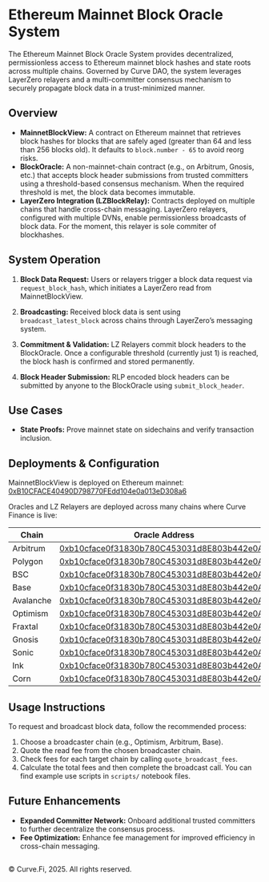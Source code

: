 # Ethereum Mainnet Block Oracle System

The Ethereum Mainnet Block Oracle System provides decentralized, permissionless access to Ethereum mainnet block hashes and state roots across multiple chains. Governed by Curve DAO, the system leverages LayerZero relayers and a multi-committer consensus mechanism to securely propagate block data in a trust-minimized manner.

## Overview

- **MainnetBlockView:** A contract on Ethereum mainnet that retrieves block hashes for blocks that are safely aged (greater than 64 and less than 256 blocks old). It defaults to `block.number - 65` to avoid reorg risks.
- **BlockOracle:** A non-mainnet-chain contract (e.g., on Arbitrum, Gnosis, etc.) that accepts block header submissions from trusted committers using a threshold-based consensus mechanism. When the required threshold is met, the block data becomes immutable.
- **LayerZero Integration (LZBlockRelay):** Contracts deployed on multiple chains that handle cross-chain messaging. LayerZero relayers, configured with multiple DVNs, enable permissionless broadcasts of block data. For the moment, this relayer is sole commiter of blockhashes.

## System Operation

1. **Block Data Request:**
   Users or relayers trigger a block data request via `request_block_hash`, which initiates a LayerZero read from MainnetBlockView.

2. **Broadcasting:**
   Received block data is sent using `broadcast_latest_block` across chains through LayerZero’s messaging system.

3. **Commitment & Validation:**
   LZ Relayers commit block headers to the BlockOracle. Once a configurable threshold (currently just 1) is reached, the block hash is confirmed and stored permanently.

4. **Block Header Submission:**
   RLP encoded block headers can be submitted by anyone to the BlockOracle using `submit_block_header`.

## Use Cases

- **State Proofs:**
  Prove mainnet state on sidechains and verify transaction inclusion.


## Deployments & Configuration

MainnetBlockView is deployed on Ethereum mainnet: [0xB10CFACE40490D798770FEdd104e0a013eD308a6](https://etherscan.io/address/0xB10CFACE40490D798770FEdd104e0a013eD308a6)

Oracles and LZ Relayers are deployed across many chains where Curve Finance is live:

| Chain     | Oracle Address | Block Relay Address |
|-----------|----------------|---------------------|
| Arbitrum  | [0xb10cface0f31830b780C453031d8E803b442e0A4](https://arbiscan.io/address/0xb10cface0f31830b780C453031d8E803b442e0A4) | [0xfacefeedcc1a5FDdCa97a20511e6641a5c44370F](https://arbiscan.io/address/0xfacefeedcc1a5FDdCa97a20511e6641a5c44370F) |
| Polygon   | [0xb10cface0f31830b780C453031d8E803b442e0A4](https://polygonscan.com/address/0xb10cface0f31830b780C453031d8E803b442e0A4) | [0xfacefeedcc1a5FDdCa97a20511e6641a5c44370F](https://polygonscan.com/address/0xfacefeedcc1a5FDdCa97a20511e6641a5c44370F) |
| BSC       | [0xb10cface0f31830b780C453031d8E803b442e0A4](https://bscscan.com/address/0xb10cface0f31830b780C453031d8E803b442e0A4) | [0xfacefeedcc1a5FDdCa97a20511e6641a5c44370F](https://bscscan.com/address/0xfacefeedcc1a5FDdCa97a20511e6641a5c44370F) |
| Base      | [0xb10cface0f31830b780C453031d8E803b442e0A4](https://basescan.org/address/0xb10cface0f31830b780C453031d8E803b442e0A4) | [0xfacefeedcc1a5FDdCa97a20511e6641a5c44370F](https://basescan.org/address/0xfacefeedcc1a5FDdCa97a20511e6641a5c44370F) |
| Avalanche | [0xb10cface0f31830b780C453031d8E803b442e0A4](https://snowtrace.io/address/0xb10cface0f31830b780C453031d8E803b442e0A4) | [0xfacefeedcc1a5FDdCa97a20511e6641a5c44370F](https://snowtrace.io/address/0xfacefeedcc1a5FDdCa97a20511e6641a5c44370F) |
| Optimism  | [0xb10cface0f31830b780C453031d8E803b442e0A4](https://optimistic.etherscan.io/address/0xb10cface0f31830b780C453031d8E803b442e0A4) | [0xfacefeedcc1a5FDdCa97a20511e6641a5c44370F](https://optimistic.etherscan.io/address/0xfacefeedcc1a5FDdCa97a20511e6641a5c44370F) |
| Fraxtal   | [0xb10cface0f31830b780C453031d8E803b442e0A4](https://fraxscan.com/address/0xb10cface0f31830b780C453031d8E803b442e0A4) | [0xfacefeedcc1a5FDdCa97a20511e6641a5c44370F](https://fraxscan.com/address/0xfacefeedcc1a5FDdCa97a20511e6641a5c44370F) |
| Gnosis    | [0xb10cface0f31830b780C453031d8E803b442e0A4](https://gnosisscan.io/address/0xb10cface0f31830b780C453031d8E803b442e0A4) | [0xfacefeedcc1a5FDdCa97a20511e6641a5c44370F](https://gnosisscan.io/address/0xfacefeedcc1a5FDdCa97a20511e6641a5c44370F) |
| Sonic     | [0xb10cface0f31830b780C453031d8E803b442e0A4](https://sonicscan.org/address/0xb10cface0f31830b780C453031d8E803b442e0A4) | [0xfacefeedcc1a5FDdCa97a20511e6641a5c44370F](https://sonicscan.org/address/0xfacefeedcc1a5FDdCa97a20511e6641a5c44370F) |
| Ink       | [0xb10cface0f31830b780C453031d8E803b442e0A4](https://explorer.inkonchain.com/address/0xb10cface0f31830b780C453031d8E803b442e0A4) | [0xfacefeedcc1a5FDdCa97a20511e6641a5c44370F](https://explorer.inkonchain.com/address/0xfacefeedcc1a5FDdCa97a20511e6641a5c44370F) |
| Corn      | [0xb10cface0f31830b780C453031d8E803b442e0A4](https://maizenet-explorer.usecorn.com//address/0xb10cface0f31830b780C453031d8E803b442e0A4) | [0xfacefeedcc1a5FDdCa97a20511e6641a5c44370F](https://maizenet-explorer.usecorn.com//address/0xfacefeedcc1a5FDdCa97a20511e6641a5c44370F) |

## Usage Instructions

To request and broadcast block data, follow the recommended process:
1. Choose a broadcaster chain (e.g., Optimism, Arbitrum, Base).
2. Quote the read fee from the chosen broadcaster chain.
3. Check fees for each target chain by calling `quote_broadcast_fees`.
4. Calculate the total fees and then complete the broadcast call.
You can find example use scripts in `scripts/` notebook files.


## Future Enhancements

- **Expanded Committer Network:** Onboard additional trusted committers to further decentralize the consensus process.
- **Fee Optimization:** Enhance fee management for improved efficiency in cross-chain messaging.


##
© Curve.Fi, 2025. All rights reserved.
